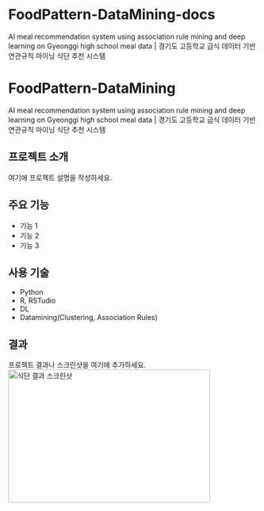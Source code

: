 # FoodPattern-DataMining-docs
AI meal recommendation system using association rule mining and deep learning on Gyeonggi high school meal data | 경기도 고등학교 급식 데이터 기반 연관규칙 마이닝 식단 추천 시스템

# FoodPattern-DataMining

AI meal recommendation system using association rule mining and deep learning on Gyeonggi high school meal data | 경기도 고등학교 급식 데이터 기반 연관규칙 마이닝 식단 추천 시스템

## 프로젝트 소개
여기에 프로젝트 설명을 작성하세요.

## 주요 기능
- 기능 1
- 기능 2
- 기능 3

## 사용 기술
- Python
- R, RSTudio
- DL
- Datamining(Clustering, Association Rules)

## 결과
프로젝트 결과나 스크린샷을 여기에 추가하세요.
<img width="407" height="269" alt="식단 결과 스크린샷" src="https://github.com/user-attachments/assets/416acc8e-628b-4580-9a9e-388d7aa10bfd" />
